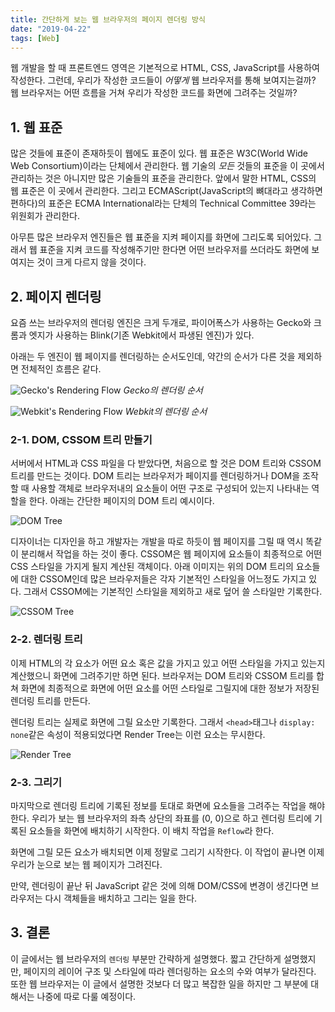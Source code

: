 ```yaml
---
title: 간단하게 보는 웹 브라우저의 페이지 렌더링 방식
date: "2019-04-22"
tags: [Web]
---
```


웹 개발을 할 때 프론트엔드 영역은 기본적으로 HTML, CSS, JavaScript를 사용하여 작성한다. 그런데, 우리가 작성한 코드들이 *어떻게* 웹 브라우저를 통해 보여지는걸까? 웹 브라우저는 어떤 흐름을 거쳐 우리가 작성한 코드를 화면에 그려주는 것일까?

## 1. 웹 표준

많은 것들에 표준이 존재하듯이 웹에도 표준이 있다. 웹 표준은 W3C(World Wide Web Consortium)이라는 단체에서 관리한다. 웹 기술의 *모든* 것들의 표준을 이 곳에서 관리하는 것은 아니지만 많은 기술들의 표준을 관리한다. 앞에서 말한 HTML, CSS의 웹 표준은 이 곳에서 관리한다. 그리고 ECMAScript(JavaScript의 뼈대라고 생각하면 편하다)의 표준은 ECMA International라는 단체의 Technical Committee 39라는 위원회가 관리한다. 

아무튼 많은 브라우저 엔진들은 웹 표준을 지켜 페이지를 화면에 그리도록 되어있다. 그래서 웹 표준을 지켜 코드를 작성해주기만 한다면 어떤 브라우저를 쓰더라도 화면에 보여지는 것이 크게 다르지 않을 것이다.

## 2. 페이지 렌더링

요즘 쓰는 브라우저의 렌더링 엔진은 크게 두개로, 파이어폭스가 사용하는 Gecko와 크롬과 엣지가 사용하는 Blink(기존 Webkit에서 파생된 엔진)가 있다.

아래는 두 엔진이 웹 페이지를 렌더링하는 순서도인데, 약간의 순서가 다른 것을 제외하면 전체적인 흐름은 같다.

![Gecko's Rendering Flow](/images/how-the-web-browser-render-a-page/geckoflow.png)
*Gecko의 렌더링 순서*

![Webkit's Rendering Flow](/images/how-the-web-browser-render-a-page/webkitflow.png)
*Webkit의 렌더링 순서*


### 2-1. DOM, CSSOM 트리 만들기

서버에서 HTML과 CSS 파일을 다 받았다면, 처음으로 할 것은 DOM 트리와 CSSOM 트리를 만드는 것이다. DOM 트리는 브라우저가 페이지를 렌더링하거나 DOM을 조작할 때 사용할 객체로 브라우저내의 요소들이 어떤 구조로 구성되어 있는지 나타내는 역할을 한다. 아래는 간단한 페이지의 DOM 트리 예시이다. 

![DOM Tree](/images/how-the-web-browser-render-a-page/dom-tree.png)

디자이너는 디자인을 하고 개발자는 개발을 따로 하듯이 웹 페이지를 그릴 때 역시 똑같이 분리해서 작업을 하는 것이 좋다. CSSOM은 웹 페이지에 요소들이 최종적으로 어떤 CSS 스타일을 가지게 될지 계산된 객체이다. 아래 이미지는 위의 DOM 트리의 요소들에 대한 CSSOM인데 많은 브라우저들은 각자 기본적인 스타일을 어느정도 가지고 있다. 그래서 CSSOM에는 기본적인 스타일을 제외하고 새로 덮어 쓸 스타일만 기록한다.

![CSSOM Tree](/images/how-the-web-browser-render-a-page/cssom-tree.png)

### 2-2. 렌더링 트리

이제 HTML의 각 요소가 어떤 요소 혹은 값을 가지고 있고 어떤 스타일을 가지고 있는지 계산했으니 화면에 그려주기만 하면 된다. 브라우저는 DOM 트리와 CSSOM 트리를 합쳐 화면에 최종적으로 화면에 어떤 요소를 어떤 스타일로 그릴지에 대한 정보가 저장된 렌더링 트리를 만든다.

렌더링 트리는 실제로 화면에 그릴 요소만 기록한다. 그래서 `<head>`태그나 `display: none`같은 속성이 적용되었다면 Render Tree는 이런 요소는 무시한다.

![Render Tree](/images/how-the-web-browser-render-a-page/render-tree.png)

### 2-3. 그리기

마지막으로 렌더링 트리에 기록된 정보를 토대로 화면에 요소들을 그려주는 작업을 해야한다. 우리가 보는 웹 브라우저의 좌측 상단의 좌표를 (0, 0)으로 하고 렌더링 트리에 기록된 요소들을 화면에 배치하기 시작한다. 이 배치 작업을 `Reflow`라 한다.

화면에 그릴 모든 요소가 배치되면 이제 정말로 그리기 시작한다. 이 작업이 끝나면 이제 우리가 눈으로 보는 웹 페이지가 그려진다.

만약, 렌더링이 끝난 뒤 JavaScript 같은 것에 의해 DOM/CSS에 변경이 생긴다면 브라우저는 다시 객체들을 배치하고 그리는 일을 한다.

## 3. 결론

이 글에서는 웹 브라우저의 `렌더링` 부분만 간략하게 설명했다. 짧고 간단하게 설명했지만, 페이지의 레이어 구조 및 스타일에 따라 렌더링하는 요소의 수와 여부가 달라진다. 또한 웹 브라우저는 이 글에서 설명한 것보다 더 많고 복잡한 일을 하지만 그 부분에 대해서는 나중에 따로 다룰 예정이다.